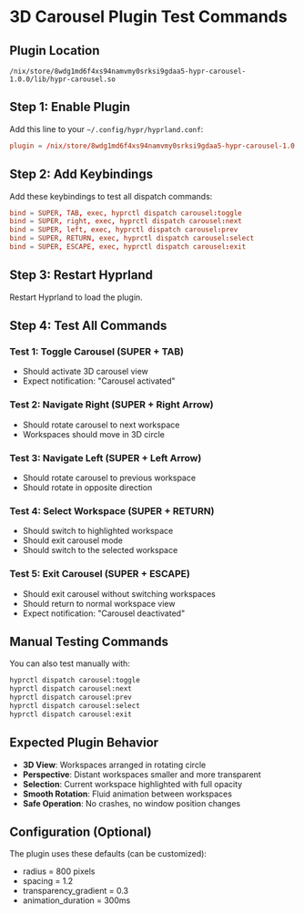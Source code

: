 # 3D Carousel Plugin Test Commands

## Plugin Location
```
/nix/store/8wdg1md6f4xs94namvmy0srksi9gdaa5-hypr-carousel-1.0.0/lib/hypr-carousel.so
```

## Step 1: Enable Plugin
Add this line to your `~/.config/hypr/hyprland.conf`:
```conf
plugin = /nix/store/8wdg1md6f4xs94namvmy0srksi9gdaa5-hypr-carousel-1.0.0/lib/hypr-carousel.so
```

## Step 2: Add Keybindings
Add these keybindings to test all dispatch commands:
```conf
bind = SUPER, TAB, exec, hyprctl dispatch carousel:toggle
bind = SUPER, right, exec, hyprctl dispatch carousel:next  
bind = SUPER, left, exec, hyprctl dispatch carousel:prev
bind = SUPER, RETURN, exec, hyprctl dispatch carousel:select
bind = SUPER, ESCAPE, exec, hyprctl dispatch carousel:exit
```

## Step 3: Restart Hyprland
Restart Hyprland to load the plugin.

## Step 4: Test All Commands

### Test 1: Toggle Carousel (SUPER + TAB)
- Should activate 3D carousel view
- Expect notification: "Carousel activated"

### Test 2: Navigate Right (SUPER + Right Arrow)  
- Should rotate carousel to next workspace
- Workspaces should move in 3D circle

### Test 3: Navigate Left (SUPER + Left Arrow)
- Should rotate carousel to previous workspace  
- Should rotate in opposite direction

### Test 4: Select Workspace (SUPER + RETURN)
- Should switch to highlighted workspace
- Should exit carousel mode
- Should switch to the selected workspace

### Test 5: Exit Carousel (SUPER + ESCAPE)
- Should exit carousel without switching workspaces
- Should return to normal workspace view
- Expect notification: "Carousel deactivated"

## Manual Testing Commands
You can also test manually with:
```bash
hyprctl dispatch carousel:toggle
hyprctl dispatch carousel:next
hyprctl dispatch carousel:prev  
hyprctl dispatch carousel:select
hyprctl dispatch carousel:exit
```

## Expected Plugin Behavior
- **3D View**: Workspaces arranged in rotating circle
- **Perspective**: Distant workspaces smaller and more transparent
- **Selection**: Current workspace highlighted with full opacity
- **Smooth Rotation**: Fluid animation between workspaces
- **Safe Operation**: No crashes, no window position changes

## Configuration (Optional)
The plugin uses these defaults (can be customized):
- radius = 800 pixels
- spacing = 1.2
- transparency_gradient = 0.3  
- animation_duration = 300ms